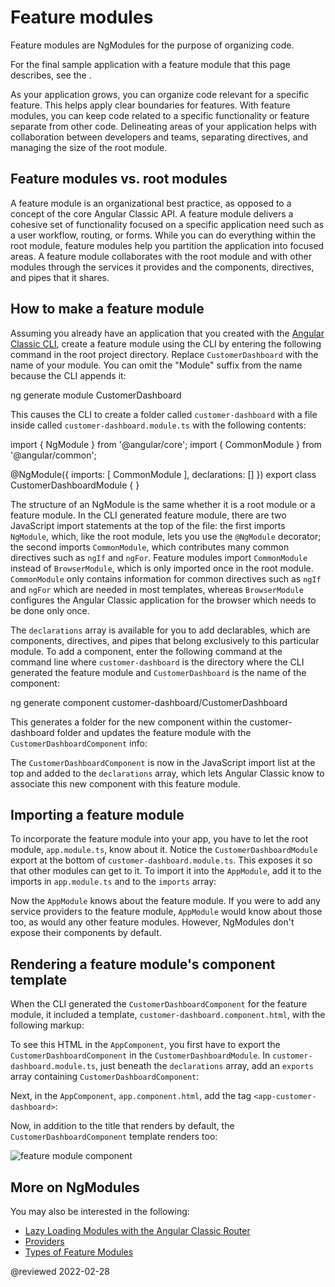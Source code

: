 # Feature modules

Feature modules are NgModules for the purpose of organizing code.

For the final sample application with a feature module that this page describes, see the <live-example></live-example>.

As your application grows, you can organize code relevant for a specific feature.
This helps apply clear boundaries for features.
With feature modules, you can keep code related to a specific functionality or feature separate from other code.
Delineating areas of your application helps with collaboration between developers and teams, separating directives, and managing the size of the root module.

## Feature modules vs. root modules

A feature module is an organizational best practice, as opposed to a concept of the core Angular Classic API.
A feature module delivers a cohesive set of functionality focused on a specific application need such as a user workflow, routing, or forms.
While you can do everything within the root module, feature modules help you partition the application into focused areas.
A feature module collaborates with the root module and with other modules through the services it provides and the components, directives, and pipes that it shares.

## How to make a feature module

Assuming you already have an application that you created with the [Angular Classic CLI](cli), create a feature module using the CLI by entering the following command in the root project directory.
Replace `CustomerDashboard` with the name of your module.
You can omit the "Module" suffix from the name because the CLI appends it:

<code-example format="shell" language="shell">

ng generate module CustomerDashboard

</code-example>

This causes the CLI to create a folder called `customer-dashboard` with a file inside called `customer-dashboard.module.ts` with the following contents:

<code-example format="typescript" language="typescript">

import { NgModule } from '&commat;angular/core';
import { CommonModule } from '&commat;angular/common';

&commat;NgModule({
  imports: [
    CommonModule
  ],
  declarations: []
})
export class CustomerDashboardModule { }

</code-example>

The structure of an NgModule is the same whether it is a root module or a feature module.
In the CLI generated feature module, there are two JavaScript import statements at the top of the file: the first imports `NgModule`, which, like the root module, lets you use the `@NgModule` decorator; the second imports `CommonModule`, which contributes many common directives such as `ngIf` and `ngFor`.
Feature modules import `CommonModule` instead of `BrowserModule`, which is only imported once in the root module.
`CommonModule` only contains information for common directives such as `ngIf` and `ngFor` which are needed in most templates, whereas `BrowserModule` configures the Angular Classic application for the browser which needs to be done only once.

The `declarations` array is available for you to add declarables, which are components, directives, and pipes that belong exclusively to this particular module.
To add a component, enter the following command at the command line where `customer-dashboard` is the directory where the CLI generated the feature module and `CustomerDashboard` is the name of the component:

<code-example format="shell" language="shell">

ng generate component customer-dashboard/CustomerDashboard

</code-example>

This generates a folder for the new component within the customer-dashboard folder and updates the feature module with the `CustomerDashboardComponent` info:

<code-example header="src/app/customer-dashboard/customer-dashboard.module.ts" path="feature-modules/src/app/customer-dashboard/customer-dashboard.module.ts" region="customer-dashboard-component"></code-example>

The `CustomerDashboardComponent` is now in the JavaScript import list at the top and added to the `declarations` array, which lets Angular Classic know to associate this new component with this feature module.

## Importing a feature module

To incorporate the feature module into your app, you have to let the root module, `app.module.ts`, know about it.
Notice the `CustomerDashboardModule` export at the bottom of `customer-dashboard.module.ts`.
This exposes it so that other modules can get to it.
To import it into the `AppModule`, add it to the imports in `app.module.ts` and to the `imports` array:

<code-example header="src/app/app.module.ts" path="feature-modules/src/app/app.module.ts" region="app-module"></code-example>

Now the `AppModule` knows about the feature module.
If you were to add any service providers to the feature module, `AppModule` would know about those too, as would any other feature modules.
However, NgModules don't expose their components by default.

## Rendering a feature module's component template

When the CLI generated the `CustomerDashboardComponent` for the feature module, it included a template, `customer-dashboard.component.html`, with the following markup:

<code-example header="src/app/customer-dashboard/customer-dashboard/customer-dashboard.component.html" path="feature-modules/src/app/customer-dashboard/customer-dashboard/customer-dashboard.component.html" region="feature-template"></code-example>

To see this HTML in the `AppComponent`, you first have to export the `CustomerDashboardComponent` in the `CustomerDashboardModule`.
In `customer-dashboard.module.ts`, just beneath the `declarations` array, add an `exports` array containing `CustomerDashboardComponent`:

<code-example header="src/app/customer-dashboard/customer-dashboard.module.ts" path="feature-modules/src/app/customer-dashboard/customer-dashboard.module.ts" region="component-exports"></code-example>

Next, in the `AppComponent`, `app.component.html`, add the tag `<app-customer-dashboard>`:

<code-example header="src/app/app.component.html" path="feature-modules/src/app/app.component.html" region="app-component-template"></code-example>

Now, in addition to the title that renders by default, the `CustomerDashboardComponent` template renders too:

<div class="lightbox">

<img alt="feature module component" src="generated/images/guide/feature-modules/feature-module.png">

</div>

## More on NgModules

You may also be interested in the following:

*   [Lazy Loading Modules with the Angular Classic Router](guide/lazy-loading-ngmodules)
*   [Providers](guide/providers)
*   [Types of Feature Modules](guide/module-types)

<!-- links -->

<!-- external links -->

<!-- end links -->

@reviewed 2022-02-28
